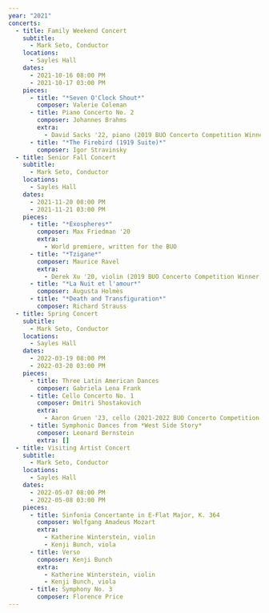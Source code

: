 ```yaml
---
year: "2021"
concerts:
  - title: Family Weekend Concert
    subtitle:
      - Mark Seto, Conductor
    locations:
      - Sayles Hall
    dates:
      - 2021-10-16 08:00 PM
      - 2021-10-17 03:00 PM
    pieces:
      - title: "*Seven O'Clock Shout*"
        composer: Valerie Coleman
      - title: Piano Concerto No. 2
        composer: Johannes Brahms
        extra:
          - David Sacks '22, piano (2019 BUO Concerto Competition Winner)
      - title: "*The Firebird (1919 Suite)*"
        composer: Igor Stravinsky
  - title: Senior Fall Concert
    subtitle:
      - Mark Seto, Conductor
    locations:
      - Sayles Hall
    dates:
      - 2021-11-20 08:00 PM
      - 2021-11-21 03:00 PM
    pieces:
      - title: "*Exospheres*"
        composer: Max Friedman '20
        extra:
          - World premiere, written for the BUO
      - title: "*Tzigane*"
        composer: Maurice Ravel
        extra:
          - Derek Xu '20, violin (2019 BUO Concerto Competition Winner)
      - title: "*La Nuit et l'amour*"
        composer: Augusta Holmès
      - title: "*Death and Transfiguration*"
        composer: Richard Strauss
  - title: Spring Concert
    subtitle:
      - Mark Seto, Conductor
    locations:
      - Sayles Hall
    dates:
      - 2022-03-19 08:00 PM
      - 2022-03-20 03:00 PM
    pieces:
      - title: Three Latin American Dances
        composer: Gabriela Lena Frank
      - title: Cello Concerto No. 1
        composer: Dmitri Shostakovich
        extra:
          - Aaron Gruen '23, cello (2021-2022 BUO Concerto Competition Winner)
      - title: Symphonic Dances from *West Side Story*
        composer: Leonard Bernstein
        extra: []
  - title: Visiting Artist Concert
    subtitle:
      - Mark Seto, Conductor
    locations:
      - Sayles Hall
    dates:
      - 2022-05-07 08:00 PM
      - 2022-05-08 03:00 PM
    pieces:
      - title: Sinfonia Concertante in E-Flat Major, K. 364
        composer: Wolfgang Amadeus Mozart
        extra:
          - Katherine Winterstein, violin
          - Kenji Bunch, viola
      - title: Verso
        composer: Kenji Bunch
        extra:
          - Katherine Winterstein, violin
          - Kenji Bunch, viola
      - title: Symphony No. 3
        composer: Florence Price
---
```


